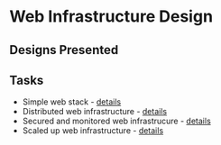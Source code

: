 # Web Infrastructure Design

## Designs Presented

## Tasks

+ Simple web stack - [details](0-simple_web_stack.md)
+ Distributed web infrastructure - [details](1-distributed_web_infrastructure.md)
+ Secured and monitored web infrastrucure - [details](2-secured_and_monitored_web_infrastructure.md)
+ Scaled up web infrastructure - [details](3-scale_up.md)
